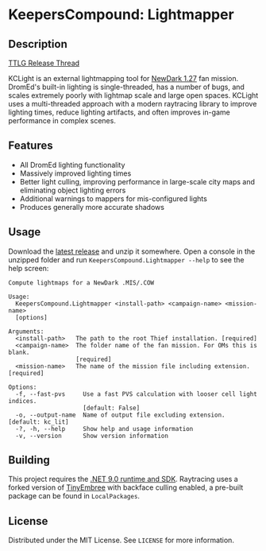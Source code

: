 # KeepersCompound: Lightmapper

## Description

[TTLG Release Thread](https://www.ttlg.com/forums/showthread.php?t=152903)

KCLight is an external lightmapping tool for [NewDark 1.27](https://www.ttlg.com/forums/showthread.php?t=149856) fan mission. DromEd's built-in lighting is single-threaded, has a number of bugs, and scales extremely poorly with lightmap scale and large open spaces. KCLight uses a multi-threaded approach with a modern raytracing library to improve lighting times, reduce lighting artifacts, and often improves in-game performance in complex scenes.

## Features
- All DromEd lighting functionality
- Massively improved lighting times
- Better light culling, improving performance in large-scale city maps and eliminating object lighting errors
- Additional warnings to mappers for mis-configured lights
- Produces generally more accurate shadows

## Usage
Download the [latest release](https://github.com/JarrodDoyle/KeepersCompound.Lightmapper/releases/latest) and unzip it somewhere. Open a console in the unzipped folder and run `KeepersCompound.Lightmapper --help` to see the help screen:

```
Compute lightmaps for a NewDark .MIS/.COW

Usage:
  KeepersCompound.Lightmapper <install-path> <campaign-name> <mission-name> 
  [options]

Arguments:
  <install-path>   The path to the root Thief installation. [required]
  <campaign-name>  The folder name of the fan mission. For OMs this is blank. 
                   [required]
  <mission-name>   The name of the mission file including extension. [required]

Options:
  -f, --fast-pvs     Use a fast PVS calculation with looser cell light indices. 
                     [default: False]
  -o, --output-name  Name of output file excluding extension. [default: kc_lit]
  -?, -h, --help     Show help and usage information
  -v, --version      Show version information
```

## Building

This project requires the [.NET 9.0 runtime and SDK](https://dotnet.microsoft.com/en-us/download/dotnet/9.0). Raytracing uses a forked version of [TinyEmbree](https://github.com/pgrit/TinyEmbree) with backface culling enabled, a pre-built package can be found in `LocalPackages`.

## License

Distributed under the MIT License. See `LICENSE` for more information.